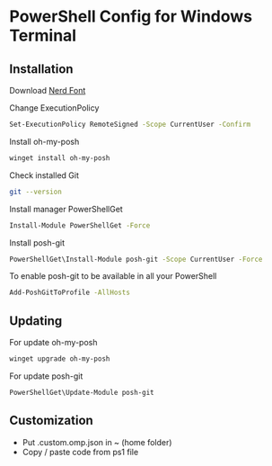 # PowerShell Config for Windows Terminal

## Installation

Download [Nerd Font](https://www.nerdfonts.com/font-downloads)

Change ExecutionPolicy
```sh
Set-ExecutionPolicy RemoteSigned -Scope CurrentUser -Confirm
```

Install oh-my-posh
```sh
winget install oh-my-posh
```

Check installed Git
```sh
git --version
```

Install manager PowerShellGet
```sh
Install-Module PowerShellGet -Force
```

Install posh-git
```sh
PowerShellGet\Install-Module posh-git -Scope CurrentUser -Force
```

To enable posh-git to be available in all your PowerShell
```sh
Add-PoshGitToProfile -AllHosts
```


## Updating
For update oh-my-posh
```sh
winget upgrade oh-my-posh
```

For update posh-git
```sh
PowerShellGet\Update-Module posh-git
```


## Customization
- Put .custom.omp.json in ~ (home folder)
- Copy / paste code from ps1 file
